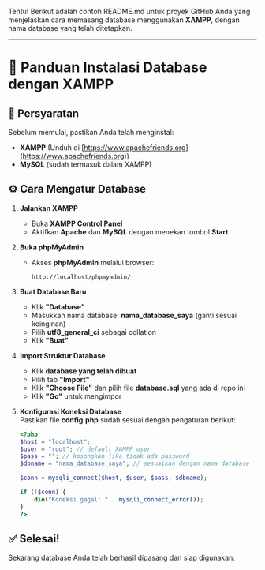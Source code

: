 Tentu! Berikut adalah contoh README.md untuk proyek GitHub Anda yang menjelaskan cara memasang database menggunakan **XAMPP**, dengan nama database yang telah ditetapkan.  

---

# 📌 Panduan Instalasi Database dengan XAMPP  

## 📂 Persyaratan  
Sebelum memulai, pastikan Anda telah menginstal:  
- **XAMPP** (Unduh di [https://www.apachefriends.org](https://www.apachefriends.org))  
- **MySQL** (sudah termasuk dalam XAMPP)  

## ⚙️ Cara Mengatur Database  

1. **Jalankan XAMPP**  
   - Buka **XAMPP Control Panel**  
   - Aktifkan **Apache** dan **MySQL** dengan menekan tombol **Start**  

2. **Buka phpMyAdmin**  
   - Akses **phpMyAdmin** melalui browser:  
     ```
     http://localhost/phpmyadmin/
     ```  

3. **Buat Database Baru**  
   - Klik **"Database"**  
   - Masukkan nama database: **nama_database_saya** (ganti sesuai keinginan)  
   - Pilih **utf8_general_ci** sebagai collation  
   - Klik **"Buat"**  

4. **Import Struktur Database**  
   - Klik **database yang telah dibuat**  
   - Pilih tab **"Import"**  
   - Klik **"Choose File"** dan pilih file **database.sql** yang ada di repo ini  
   - Klik **"Go"** untuk mengimpor  

5. **Konfigurasi Koneksi Database**  
   Pastikan file **config.php** sudah sesuai dengan pengaturan berikut:  

   ```php
   <?php
   $host = "localhost";
   $user = "root"; // default XAMPP user
   $pass = ""; // kosongkan jika tidak ada password
   $dbname = "nama_database_saya"; // sesuaikan dengan nama database

   $conn = mysqli_connect($host, $user, $pass, $dbname);

   if (!$conn) {
       die("Koneksi gagal: " . mysqli_connect_error());
   }
   ?>
   ```  

## ✅ Selesai!  
Sekarang database Anda telah berhasil dipasang dan siap digunakan.  

